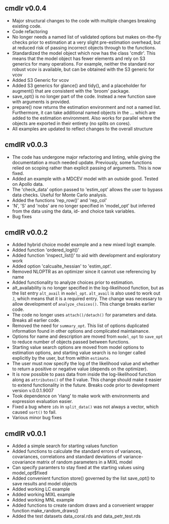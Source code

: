 ## cmdlr v0.0.4
* Major structural changes to the code with multiple changes breaking existing code.
* Code refactoring
* No longer needs a named list of validated options but makes on-the-fly checks prior to estimation at a very slight pre-estimation overhead, but at reduced risk of passing incorrect objects through to the functions.
* Standardized the model object which now has the class 'cmdlr'. This means that the model object has fewer elements and rely on S3 generics for many operations. For example, neither the standard nor robust vcov is available, but can be obtained with the S3 generic for vcov
* Added S3 Generic for vcov
* Added S3 generics for glance() and tidy(), and a placeholder for augment() that are consistent with the 'broom' package.
* save_opt() is no longer part of the code. Instead a new function save with arguments is provided. 
* prepare() now returns the estimation environment and not a named list. Furthermore, it can take additional named objects in the ... which are added to the estimation environment. Also works for parallel where the objects are exported in their entirety (no splits on cores). 
* All examples are updated to reflect changes to the overall structure


## cmdlR v0.0.3
* The code has undergone major refactoring and linting, while giving the documentation a much needed update. Previously, some functions relied on scoping rather than explicit passing of arguments. This is now fixed. 
* Added an example with a MDCEV model with an outside good. Tested on Apollo data. 
* The 'check_data' option passed to 'estim_opt' allows the user to bypass 
data checks. Useful for Monte Carlo analysis.
* Added the functions 'rep_row()' and 'rep_col'
* 'N', 'S' and 'nobs' are no longer specified in 'model_opt' but inferred from the data using the data, id- and choice task variables.
* Bug fixes

## cmdlR v0.0.2
* Added hybrid choice model example and a new mixed logit example. 
* Added function 'ordered_logit()'
* Added function 'inspect_list()' to aid with development and exploratory work
* Added option 'calcualte_hessian' to 'estim_opt'. 
* Removed NLOPTR as an optimizer since it cannot use referencing by name 
* Added functionality to analyze choices prior to estimation. 
* alt_availability is no longer specified in the log-likelihood function, but
as the list entry `alt_avail` in `model_opt`. `alt_avail` is also used to work
out `J`, which means that it is a required entry. The change was necessary to allow development of `analyze_choices()`. This change breaks earlier code. 
* The code no longer uses `attach()/detach()` for parameters and data. Breaks all earlier code.
* Removed the need for `summary_opt`. This list of options duplicated information found in other options and complicated maintainance. 
* Options for name and description are moved from `model_opt` to `save_opt` to reduce number of objects passed between functions. 
* Starting value search options are moved from model options to estimation options, and starting value search is no longer called explicitly by the user, but from within `estimate`. 
* The user must now specify the log of the likelihood value and whether to return a positive or negative value (depends on the optimizer). 
* It is now possible to pass data from inside the log-likelihood function along as `attributes()` of the ll value. This change should make it easier to extend functionality in the future. Breaks code prior to development version v.0.0.1.9007
* Took dependence on 'rlang' to make work with environments and expression evaluation easier.
* Fixed a bug where `ids` in `split_data()` was not always a vector, which caused `sort()` to fail.
* Various minor bug fixes


## cmdlR v0.0.1
* Added a simple search for starting values function
* Added functions to calculate the standard errors of variances, covariances, correlations and standard deviations of variance-covariance matrix of random parameters in a MIXL model
* Can specify paramters to stay fixed at the starting values using model_opt$fixed
* Added convenient function store() governed by the list save_opt() to save results and model objects
* Added working LC example
* Added working MIXL example
* Added working MNL example
* Added functions to create random draws and a convenient wrapper function
make_random_draws()
* Added the test datasets data_coral.rds and data_petr_test.rds
